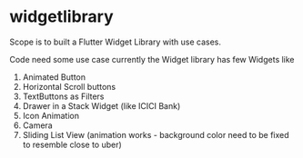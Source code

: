 # widgetlibrary

Scope is to built a Flutter Widget Library with use cases.

Code need some use case currently the Widget library has few Widgets like
1) Animated Button
2) Horizontal Scroll buttons
3) TextButtons as Filters
4) Drawer in a Stack Widget (like ICICI Bank)
5) Icon Animation
6) Camera
7) Sliding List View (animation works - background color need to be fixed to resemble close to uber)
